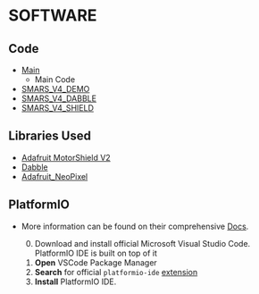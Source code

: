 # SOFTWARE


## Code
* [Main](<SMARS_DABBLE_SHIELD/>)
    - Main Code
* [SMARS_V4_DEMO](<UnusedCode/SMARS_V4_Demo/>)
* [SMARS_V4_DABBLE](<UnusedCode/SMARS_DABBLE/>)
* [SMARS_V4_SHIELD](<UnusedCode/SMARS_SHIELD/>)


## Libraries Used

*  [Adafruit MotorShield V2](https://github.com/adafruit/Adafruit_Motor_Shield_V2_Library)
*  [Dabble](https://github.com/STEMpedia/Dabble)
*  [Adafruit_NeoPixel](https://github.com/adafruit/Adafruit_NeoPixel)


## PlatformIO

* More information can be found on their comprehensive [Docs](https://docs.platformio.org/en/latest/ide/vscode.html).

  0. Download and install official Microsoft Visual Studio Code. PlatformIO IDE is built on top of it
  1. **Open** VSCode Package Manager
  2. **Search** for official `platformio-ide` [extension](https://marketplace.visualstudio.com/items?itemName=platformio.platformio-ide)
  3. **Install** PlatformIO IDE.

